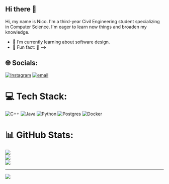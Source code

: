 ## Hi there 👋

Hi, my name is Nico. I'm a third-year Civil Engineering student specializing in Computer Science. I'm eager to learn new things and broaden my knowledge. 

- 🐁 I’m currently learning about software design.
- 🦕 Fun fact: 🦖
-->


## 🌐 Socials:
[![Instagram](https://img.shields.io/badge/Instagram-%23E4405F.svg?logo=Instagram&logoColor=white)](https://instagram.com/__nico__ll) [![email](https://img.shields.io/badge/Email-D14836?logo=gmail&logoColor=white)](mailto:nicolas.rojas13@hotmail.com) 

# 💻 Tech Stack:
![C++](https://img.shields.io/badge/c++-%2300599C.svg?style=plastic&logo=c%2B%2B&logoColor=white) ![Java](https://img.shields.io/badge/java-%23ED8B00.svg?style=plastic&logo=openjdk&logoColor=white) ![Python](https://img.shields.io/badge/python-3670A0?style=plastic&logo=python&logoColor=ffdd54) ![Postgres](https://img.shields.io/badge/postgres-%23316192.svg?style=plastic&logo=postgresql&logoColor=white) ![Docker](https://img.shields.io/badge/docker-%230db7ed.svg?style=plastic&logo=docker&logoColor=white)
# 📊 GitHub Stats:
![](https://github-readme-stats.vercel.app/api?username=Claptzzz&theme=dark&hide_border=false&include_all_commits=false&count_private=false)<br/>
![](https://nirzak-streak-stats.vercel.app/?user=Claptzzz&theme=dark&hide_border=false)<br/>
![](https://github-readme-stats.vercel.app/api/top-langs/?username=Claptzzz&theme=dark&hide_border=false&include_all_commits=false&count_private=false&layout=compact)

---
[![](https://visitcount.itsvg.in/api?id=Claptzzz&icon=0&color=0)](https://visitcount.itsvg.in)

<!-- Proudly created with GPRM ( https://gprm.itsvg.in ) -->

